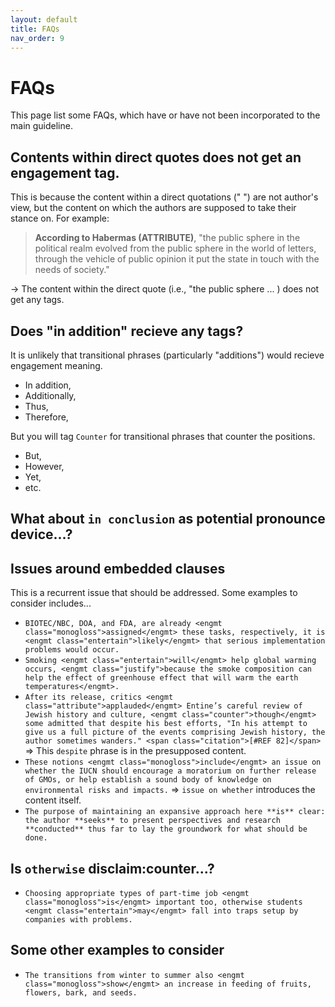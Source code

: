 ```yaml
---
layout: default
title: FAQs
nav_order: 9
---
```


# FAQs
This page list some FAQs, which have or have not been incorporated to the main guideline.

## Contents within direct quotes does not get an engagement tag.
This is because the content within a direct quotations (" ") are not author's view, but the content on which the authors are supposed to take their stance on.
For example:
> **According to Habermas (ATTRIBUTE)**, "the public sphere in the political realm evolved from the public sphere in the world of letters, through the vehicle of public opinion it put the state in touch with the needs of society."

-> The content within the direct quote (i.e., "the public sphere ... ) does not get any tags.

## Does "in addition" recieve any tags?

It is unlikely that transitional phrases (particularly "additions") would recieve engagement meaning.
- In addition,
- Additionally,
- Thus,
- Therefore,

But you will tag `Counter` for transitional phrases that counter the positions.
- But,
- However, 
- Yet, 
- etc.

## What about `in conclusion` as potential pronounce device...?

## Issues around embedded clauses
This is a recurrent issue that should be addressed. Some examples to consider includes...
- `BIOTEC/NBC, DOA, and FDA, are already <engmt class="monogloss">assigned</engmt> these tasks, respectively, it is <engmt class="entertain">likely</engmt> that serious implementation problems would occur.`
- `Smoking <engmt class="entertain">will</engmt> help global warming occurs, <engmt class="justify">because the smoke composition can help the effect of greenhouse effect that will warm the earth temperatures</engmt>.`
- `After its release, critics <engmt class="attribute">applauded</engmt> Entine’s careful review of Jewish history and culture, <engmt class="counter">though</engmt> some admitted that despite his best efforts, "In his attempt to give us a full picture of the events comprising Jewish history, the author sometimes wanders." <span class="citation">[#REF 82]</span>`
=> This `despite` phrase is in the presupposed content.
- `These notions <engmt class="monogloss">include</engmt> an issue on whether the IUCN should encourage a moratorium on further release of GMOs, or help establish a sound body of knowledge on environmental risks and impacts.`
=> `issue on whether` introduces the content itself.
- `The purpose of maintaining an expansive approach here **is** clear: the author **seeks** to present perspectives and research **conducted** thus far to lay the groundwork for what should be done.`


## Is `otherwise` disclaim:counter...?
- `Choosing appropriate types of part-time job <engmt class="monogloss">is</engmt> important too, otherwise students <engmt class="entertain">may</engmt> fall into traps setup by companies with problems.`


## Some other examples to consider
- `The transitions from winter to summer also <engmt class="monogloss">show</engmt> an increase in feeding of fruits, flowers, bark, and seeds.`


